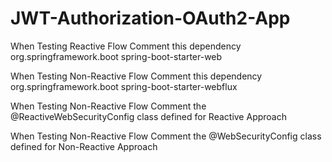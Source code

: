 # JWT-Authorization-OAuth2-App

When Testing Reactive Flow Comment this dependency
		<dependency>
			<groupId>org.springframework.boot</groupId>
			<artifactId>spring-boot-starter-web</artifactId>
		</dependency>

When Testing Non-Reactive Flow Comment this dependency
		<dependency>
			<groupId>org.springframework.boot</groupId>
			<artifactId>spring-boot-starter-webflux</artifactId>
		</dependency>


When Testing Non-Reactive Flow Comment the @ReactiveWebSecurityConfig class defined for Reactive Approach



When Testing Non-Reactive Flow Comment the @WebSecurityConfig class defined for Non-Reactive Approach
